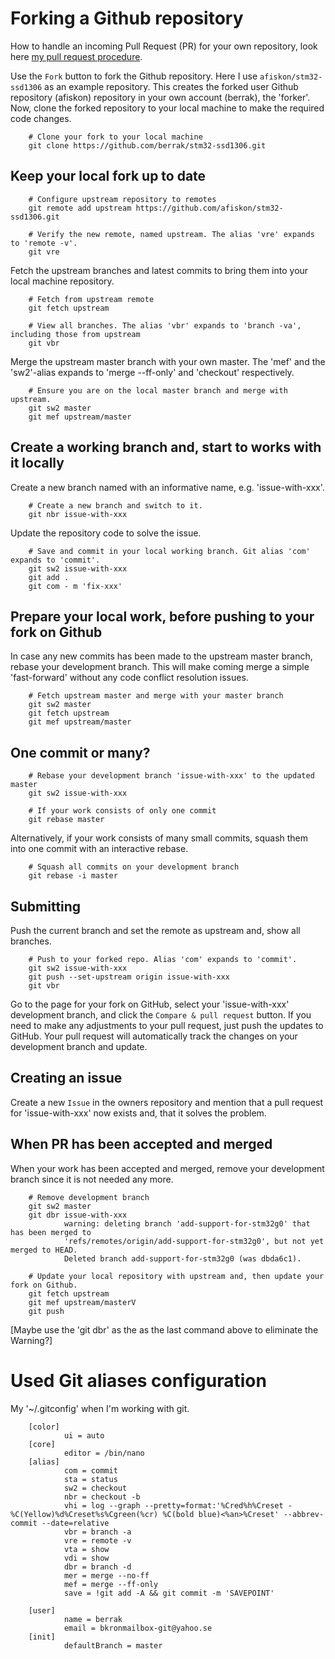 # Forking a Github repository

How to handle an incoming Pull Request (PR) for your own repository, look here [my pull request procedure](my-github-pull-request-procedure.md).

Use the `Fork` button to fork the Github repository. Here I use `afiskon/stm32-ssd1306` as an example repository. This creates the forked user Github repository (afiskon) repository in your own account (berrak), the 'forker'. Now, clone the forked repository to your local machine to make the required code changes.

        # Clone your fork to your local machine
        git clone https://github.com/berrak/stm32-ssd1306.git

## Keep your local fork up to date

        # Configure upstream repository to remotes
        git remote add upstream https://github.com/afiskon/stm32-ssd1306.git

        # Verify the new remote, named upstream. The alias 'vre' expands to 'remote -v'.
        git vre

Fetch the upstream branches and latest commits to bring them into your local machine repository.

        # Fetch from upstream remote
        git fetch upstream

        # View all branches. The alias 'vbr' expands to 'branch -va', including those from upstream
        git vbr

Merge the upstream master branch with your own master. The 'mef' and the 'sw2'-alias expands to 'merge --ff-only' and 'checkout' respectively.

        # Ensure you are on the local master branch and merge with upstream. 
        git sw2 master
        git mef upstream/master

## Create a working branch and, start to works with it locally

Create a new branch named with an informative name, e.g. 'issue-with-xxx'.

        # Create a new branch and switch to it.
        git nbr issue-with-xxx

Update the repository code to solve the issue.

        # Save and commit in your local working branch. Git alias 'com' expands to 'commit'.
        git sw2 issue-with-xxx
        git add .
        git com - m 'fix-xxx'

## Prepare your local work, before pushing to your fork on Github 

In case any new commits has been made to the upstream master branch, rebase your development branch. This will make coming merge a simple 'fast-forward' without any code conflict resolution issues.

        # Fetch upstream master and merge with your master branch
        git sw2 master        
        git fetch upstream
        git mef upstream/master

## One commit or many?

        # Rebase your development branch 'issue-with-xxx' to the updated master
        git sw2 issue-with-xxx

        # If your work consists of only one commit
        git rebase master

Alternatively, if your work consists of many small commits, squash them into one commit with an interactive rebase.

        # Squash all commits on your development branch
        git rebase -i master

## Submitting

Push the current branch and set the remote as upstream and, show all branches. 

        # Push to your forked repo. Alias 'com' expands to 'commit'.
        git sw2 issue-with-xxx
        git push --set-upstream origin issue-with-xxx
        git vbr


Go to the page for your fork on GitHub, select your 'issue-with-xxx' development branch, and click the `Compare & pull request` button. If you need to make any adjustments to your pull request, just push the updates to GitHub. Your pull request will automatically track the changes on your development branch and update.

## Creating an issue

Create a new  `Issue` in the owners repository and mention that a pull request for 'issue-with-xxx' now exists and, that it solves the problem.

## When PR has been accepted and merged

When your work has been accepted and merged, remove your development branch since it is not needed any more.

        # Remove development branch
        git sw2 master
        git dbr issue-with-xxx
                warning: deleting branch 'add-support-for-stm32g0' that has been merged to
                'refs/remotes/origin/add-support-for-stm32g0', but not yet merged to HEAD.
                Deleted branch add-support-for-stm32g0 (was dbda6c1).

        # Update your local repository with upstream and, then update your fork on Github.
        git fetch upstream
        git mef upstream/masterV
        git push

[Maybe use the 'git dbr' as the as the last command above to eliminate the Warning?]

# Used Git aliases configuration

My '~/.gitconfig' when I'm working with git.

        [color]
                ui = auto
        [core]
                editor = /bin/nano
        [alias]
                com = commit
                sta = status
                sw2 = checkout
                nbr = checkout -b
                vhi = log --graph --pretty=format:'%Cred%h%Creset -%C(Yellow)%d%Creset%s%Cgreen(%cr) %C(bold blue)<%an>%Creset' --abbrev-commit --date=relative
                vbr = branch -a
                vre = remote -v
                vta = show
                vdi = show
                dbr = branch -d
                mer = merge --no-ff
                mef = merge --ff-only
                save = !git add -A && git commit -m 'SAVEPOINT'

        [user]
                name = berrak
                email = bkronmailbox-git@yahoo.se
        [init]
                defaultBranch = master
